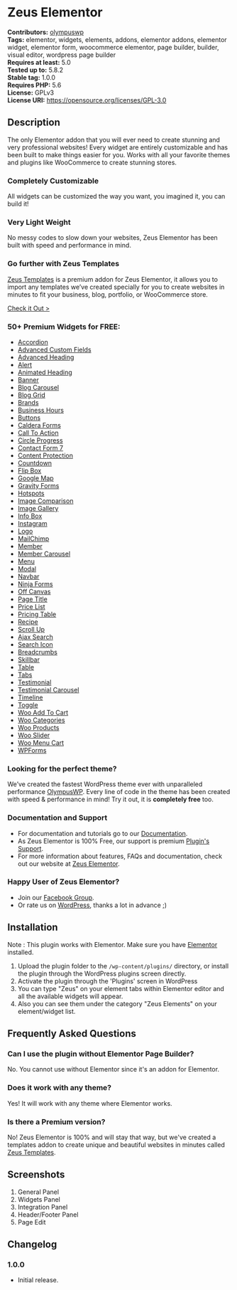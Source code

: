 # Zeus Elementor #
**Contributors:** [olympuswp](https://profiles.wordpress.org/olympuswp/)  
**Tags:** elementor, widgets, elements, addons, elementor addons, elementor widget, elementor form, woocommerce elementor, page builder, builder, visual editor, wordpress page builder  
**Requires at least:** 5.0  
**Tested up to:** 5.8.2  
**Stable tag:** 1.0.0  
**Requires PHP:** 5.6  
**License:** GPLv3  
**License URI:** https://opensource.org/licenses/GPL-3.0  

## Description ##

The only Elementor addon that you will ever need to create stunning and very professional websites! Every widget are entirely customizable and has been built to make things easier for you.
Works with all your favorite themes and plugins like WooCommerce to create stunning stores. 

### Completely Customizable
All widgets can be customized the way you want, you imagined it, you can build it!

### Very Light Weight
No messy codes to slow down your websites, Zeus Elementor has been built with speed and performance in mind.

### Go further with Zeus Templates
[Zeus Templates](https://zeus-elementor.com/zeus-templates/) is a premium addon for Zeus Elementor, it allows you to import any templates we’ve created specially for you to create websites in minutes to fit your business, blog, portfolio, or WooCommerce store.

[Check it Out >](https://zeus-elementor.com/zeus-templates/)

### 50+ Premium Widgets for FREE:
- [Accordion](https://widgets.zeus-elementor.com/accordion/)
- [Advanced Custom Fields](https://widgets.zeus-elementor.com/advanced-custom-fields/)
- [Advanced Heading](https://widgets.zeus-elementor.com/advanced-heading/)
- [Alert](https://widgets.zeus-elementor.com/alert/)
- [Animated Heading](https://widgets.zeus-elementor.com/animated-heading/)
- [Banner](https://widgets.zeus-elementor.com/banner/)
- [Blog Carousel](https://widgets.zeus-elementor.com/blog-carousel/)
- [Blog Grid](https://widgets.zeus-elementor.com/blog-grid/)
- [Brands](https://widgets.zeus-elementor.com/brands/)
- [Business Hours](https://widgets.zeus-elementor.com/business-hours/)
- [Buttons](https://widgets.zeus-elementor.com/buttons/)
- [Caldera Forms](https://widgets.zeus-elementor.com/caldera-forms/)
- [Call To Action](https://widgets.zeus-elementor.com/call-to-action/)
- [Circle Progress](https://widgets.zeus-elementor.com/circle-progress/)
- [Contact Form 7](https://widgets.zeus-elementor.com/contact-form-7/)
- [Content Protection](https://widgets.zeus-elementor.com/content-protection/)
- [Countdown](https://widgets.zeus-elementor.com/countdown/)
- [Flip Box](https://widgets.zeus-elementor.com/flip-box/)
- [Google Map](https://widgets.zeus-elementor.com/google-map/)
- [Gravity Forms](https://widgets.zeus-elementor.com/gravity-forms/)
- [Hotspots](https://widgets.zeus-elementor.com/hotspots/)
- [Image Comparison](https://widgets.zeus-elementor.com/image-comparison/)
- [Image Gallery](https://widgets.zeus-elementor.com/image-gallery/)
- [Info Box](https://widgets.zeus-elementor.com/info-box/)
- [Instagram](https://widgets.zeus-elementor.com/instagram/)
- [Logo](https://widgets.zeus-elementor.com/logo/)
- [MailChimp](https://widgets.zeus-elementor.com/mailchimp/)
- [Member](https://widgets.zeus-elementor.com/member/)
- [Member Carousel](https://widgets.zeus-elementor.com/member-carousel/)
- [Menu](https://widgets.zeus-elementor.com/menu/)
- [Modal](https://widgets.zeus-elementor.com/modal/)
- [Navbar](https://widgets.zeus-elementor.com/navbar/)
- [Ninja Forms](https://widgets.zeus-elementor.com/ninja-forms/)
- [Off Canvas](https://widgets.zeus-elementor.com/off-canvas/)
- [Page Title](https://widgets.zeus-elementor.com/page-title/)
- [Price List](https://widgets.zeus-elementor.com/price-list/)
- [Pricing Table](https://widgets.zeus-elementor.com/pricing-table/)
- [Recipe](https://widgets.zeus-elementor.com/recipe/)
- [Scroll Up](https://widgets.zeus-elementor.com/scroll-up/)
- [Ajax Search](https://widgets.zeus-elementor.com/ajax-search/)
- [Search Icon](https://widgets.zeus-elementor.com/search-icon/)
- [Breadcrumbs](https://widgets.zeus-elementor.com/breadcrumbs/)
- [Skillbar](https://widgets.zeus-elementor.com/skillbar/)
- [Table](https://widgets.zeus-elementor.com/table/)
- [Tabs](https://widgets.zeus-elementor.com/tabs/)
- [Testimonial](https://widgets.zeus-elementor.com/testimonial/)
- [Testimonial Carousel](https://widgets.zeus-elementor.com/testimonial-carousel/)
- [Timeline](https://widgets.zeus-elementor.com/timeline/)
- [Toggle](https://widgets.zeus-elementor.com/toggle/)
- [Woo Add To Cart](https://widgets.zeus-elementor.com/woo-add-to-cart/)
- [Woo Categories](https://widgets.zeus-elementor.com/woo-categories/)
- [Woo Products](https://widgets.zeus-elementor.com/woo-products/)
- [Woo Slider](https://widgets.zeus-elementor.com/woo-slider/)
- [Woo Menu Cart](https://widgets.zeus-elementor.com/woo-menu-cart/)
- [WPForms](https://widgets.zeus-elementor.com/wpforms/)

### Looking for the perfect theme?

We’ve created the fastest WordPress theme ever with unparalleled performance [OlympusWP](https://wordpress.org/themes/olympuswp/). Every line of code in the theme has been created with speed & performance in mind!
Try it out, it is **completely free** too.

### Documentation and Support

- For documentation and tutorials go to our [Documentation](https://zeus-elementor.com/documentation/). 
- As Zeus Elementor is 100% Free, our support is premium [Plugin's Support](https://zeus-elementor.com/support/).
- For more information about features, FAQs and documentation, check out our website at [Zeus Elementor](https://zeus-elementor.com/).

### Happy User of Zeus Elementor?

- Join our [Facebook Group](https://www.facebook.com/groups/zeuselementor/).
- Or rate us on [WordPress](https://wordpress.org/support/plugin/zeus-elementor/reviews/?rate=5#new-post), thanks a lot in advance ;)

## Installation ##

Note : This plugin works with Elementor. Make sure you have [Elementor](https://wordpress.org/plugins/elementor/) installed.

1. Upload the plugin folder to the `/wp-content/plugins/` directory, or install the plugin through the WordPress plugins screen directly.
2. Activate the plugin through the 'Plugins' screen in WordPress
3. You can type "Zeus" on your element tabs within Elementor editor and all the available widgets will appear.
4. Also you can see them under the category "Zeus Elements" on your element/widget list.

## Frequently Asked Questions ##

### Can I use the plugin without Elementor Page Builder? ###

No. You cannot use without Elementor since it's an addon for Elementor.

### Does it work with any theme? ###

Yes! It will work with any theme where Elementor works.

### Is there a Premium version? ###

No! Zeus Elementor is 100% and will stay that way, but we've created a templates addon to create unique and beautiful websites in minutes called [Zeus Templates](https://zeus-elementor.com/zeus-templates/).

## Screenshots ##

1. General Panel
2. Widgets Panel
3. Integration Panel
4. Header/Footer Panel
5. Page Edit

## Changelog ##

### 1.0.0 ###
- Initial release.
